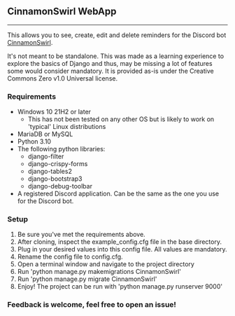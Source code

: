 ## CinnamonSwirl WebApp
****
This allows you to see, create, edit and delete reminders for the Discord bot [CinnamonSwirl](https://github.com/CinnamonSwirly/CinnamonSwirl).

It's not meant to be standalone. This was made as a learning experience to explore the basics of Django and thus, 
may be missing a lot of features some would consider mandatory. It is provided as-is under the Creative Commons Zero v1.0 Universal license.

### Requirements
* Windows 10 21H2 or later
  *  This has not been tested on any other OS but is likely to work on 'typical' Linux distributions
* MariaDB or MySQL
* Python 3.10
* The following python libraries:
  * django-filter
  * django-crispy-forms
  * django-tables2
  * django-bootstrap3
  * django-debug-toolbar
* A registered Discord application. Can be the same as the one you use for the Discord bot.

### Setup
1. Be sure you've met the requirements above.
2. After cloning, inspect the example_config.cfg file in the base directory.
3. Plug in your desired values into this config file. All values are mandatory.
4. Rename the config file to config.cfg.
5. Open a terminal window and navigate to the project directory
6. Run 'python manage.py makemigrations CinnamonSwirl'
7. Run 'python manage.py migrate CinnamonSwirl'
8. Enjoy! The project can be run with 'python manage.py runserver 9000'

### Feedback is welcome, feel free to open an issue!
